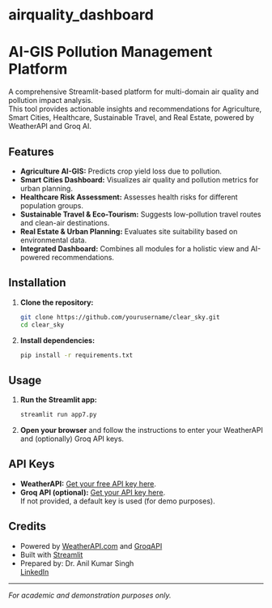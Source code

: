 # airquality_dashboard

# AI-GIS Pollution Management Platform

A comprehensive Streamlit-based platform for multi-domain air quality and pollution impact analysis.  
This tool provides actionable insights and recommendations for Agriculture, Smart Cities, Healthcare, Sustainable Travel, and Real Estate, powered by WeatherAPI and Groq AI.

## Features

- **Agriculture AI-GIS:** Predicts crop yield loss due to pollution.
- **Smart Cities Dashboard:** Visualizes air quality and pollution metrics for urban planning.
- **Healthcare Risk Assessment:** Assesses health risks for different population groups.
- **Sustainable Travel & Eco-Tourism:** Suggests low-pollution travel routes and clean-air destinations.
- **Real Estate & Urban Planning:** Evaluates site suitability based on environmental data.
- **Integrated Dashboard:** Combines all modules for a holistic view and AI-powered recommendations.

## Installation

1. **Clone the repository:**
    ```bash
    git clone https://github.com/yourusername/clear_sky.git
    cd clear_sky
    ```

2. **Install dependencies:**
    ```bash
    pip install -r requirements.txt
    ```

## Usage

1. **Run the Streamlit app:**
    ```bash
    streamlit run app7.py
    ```

2. **Open your browser** and follow the instructions to enter your WeatherAPI and (optionally) Groq API keys.

## API Keys

- **WeatherAPI:** [Get your free API key here](https://www.weatherapi.com/).
- **Groq API (optional):** [Get your API key here](https://console.groq.com/).  
  If not provided, a default key is used (for demo purposes).

## Credits

- Powered by [WeatherAPI.com](https://www.weatherapi.com/) and [GroqAPI](https://groq.com/)
- Built with [Streamlit](https://streamlit.io/)
- Prepared by: Dr. Anil Kumar Singh  
  [LinkedIn](https://www.linkedin.com/in/anil-kumar-singh-phd-b192554a/)

---

*For academic and demonstration purposes only.*
